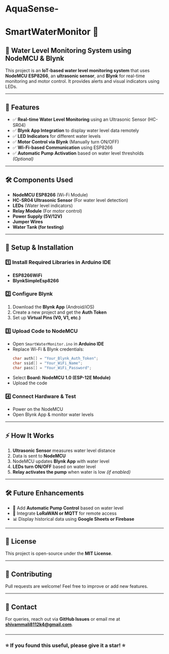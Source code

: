 # AquaSense-

# SmartWaterMonitor 🚰

## 🌊 Water Level Monitoring System using NodeMCU & Blynk

This project is an **IoT-based water level monitoring system** that uses **NodeMCU ESP8266**, an **ultrasonic sensor**, and **Blynk** for real-time monitoring and motor control. It provides alerts and visual indicators using LEDs.

---

## 📌 Features

- ✅ **Real-time Water Level Monitoring** using an Ultrasonic Sensor (HC-SR04)
- ✅ **Blynk App Integration** to display water level data remotely
- ✅ **LED Indicators** for different water levels
- ✅ **Motor Control via Blynk** (Manually turn ON/OFF)
- ✅ **Wi-Fi-based Communication** using ESP8266
- ✅ **Automatic Pump Activation** based on water level thresholds *(Optional)*

---

## 🛠️ Components Used

- **NodeMCU ESP8266** (Wi-Fi Module)
- **HC-SR04 Ultrasonic Sensor** (For water level detection)
- **LEDs** (Water level indicators)
- **Relay Module** (For motor control)
- **Power Supply (5V/12V)**
- **Jumper Wires**
- **Water Tank (for testing)**

---


## 🔧 Setup & Installation

### 1️⃣ Install Required Libraries in Arduino IDE

- **ESP8266WiFi**
- **BlynkSimpleEsp8266**

### 2️⃣ Configure Blynk

1. Download the **Blynk App** (Android/iOS)
2. Create a new project and get the **Auth Token**
3. Set up **Virtual Pins (V0, V1, etc.)**

### 3️⃣ Upload Code to NodeMCU

- Open `SmartWaterMonitor.ino` in **Arduino IDE**
- Replace Wi-Fi & Blynk credentials:
  ```cpp
  char auth[] = "Your_Blynk_Auth_Token";
  char ssid[] = "Your_WiFi_Name";
  char pass[] = "Your_WiFi_Password";
  ```
- Select **Board: NodeMCU 1.0 (ESP-12E Module)**
- Upload the code

### 4️⃣ Connect Hardware & Test

- Power on the NodeMCU
- Open Blynk App & monitor water levels

---

## ⚡ How It Works

1. **Ultrasonic Sensor** measures water level distance
2. Data is sent to **NodeMCU**
3. NodeMCU updates **Blynk App** with water level
4. **LEDs turn ON/OFF** based on water level
5. **Relay activates the pump** when water is low *(if enabled)*

---

## 🛠️ Future Enhancements

- 🚀 Add **Automatic Pump Control** based on water level
- 📡 Integrate **LoRaWAN or MQTT** for remote access
- 📊 Display historical data using **Google Sheets or Firebase**

---

## 📜 License

This project is open-source under the **MIT License**.

---

## 🤝 Contributing

Pull requests are welcome! Feel free to improve or add new features.

---

## 📩 Contact

For queries, reach out via **GitHub Issues** or email me at **[shivammali8112k4@gmail.com](mailto\:shivammali4248@gmail.com)**.

###



---

### ⭐ If you found this useful, please give it a star! ⭐
